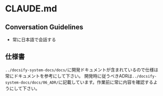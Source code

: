 # CLAUDE.md

## Conversation Guidelines

- 常に日本語で会話する

## 仕様書

`../docsify-system-docs/docs/`に開発ドキュメントが含まれているので仕様は常にドキュメントを参考にして下さい。
開発時に従うべきADRは`../docsify-system-docs/docs/06_ADR/`に記載しています。作業前に常に内容を確認するようにして下さい。